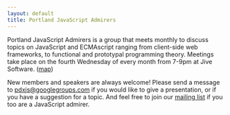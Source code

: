 ```yaml
---
layout: default
title: Portland JavaScript Admirers
---
```


Portland JavaScript Admirers is a group that meets monthly to discuss topics on
JavaScript and ECMAscript ranging from client-side web frameworks, to
functional and prototypal programming theory. Meetings take place on the fourth
Wednesday of every month from 7-9pm at Jive Software. ([map][])

[map]: http://calagator.org/venues/202391809

New members and speakers are always welcome! Please send a message to
[pdxjs@googlegroups.com][] if you would like to give a presentation, or if you
have a suggestion for a topic.  And feel free to join our [mailing list][] if
you too are a JavaScript admirer.

[pdxjs@googlegroups.com]: mailto:pdxjs@googlegroups.com
[mailing list]: http://groups.google.com/group/pdxjs
